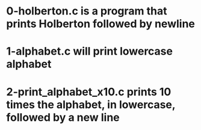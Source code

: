 # 0-holberton.c is a program that prints Holberton followed by newline
# 1-alphabet.c will print lowercase alphabet
# 2-print_alphabet_x10.c prints 10 times the alphabet, in lowercase, followed by a new line
